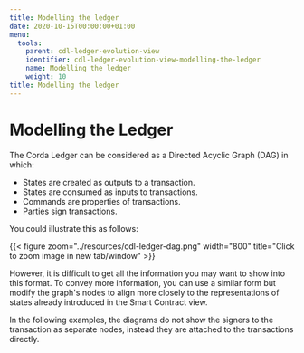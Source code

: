 ```yaml
---
title: Modelling the ledger
date: 2020-10-15T00:00:00+01:00
menu:
  tools:
    parent: cdl-ledger-evolution-view
    identifier: cdl-ledger-evolution-view-modelling-the-ledger
    name: Modelling the ledger
    weight: 10
title: Modelling the ledger
---
```


# Modelling the Ledger

The Corda Ledger can be considered as a Directed Acyclic Graph (DAG) in which:

* States are created as outputs to a transaction.
* States are consumed as inputs to transactions.
* Commands are properties of transactions.
* Parties sign transactions.

You could illustrate this as follows:

{{< figure zoom="../resources/cdl-ledger-dag.png" width="800" title="Click to zoom image in new tab/window" >}}

However, it is difficult to get all the information you may want to show into this format. To convey more information, you can use a similar form but modify the graph's nodes to align more closely to the representations of states already introduced in the Smart Contract view.

In the following examples, the diagrams do not show the signers to the transaction as separate nodes, instead they are attached to the transactions directly.
